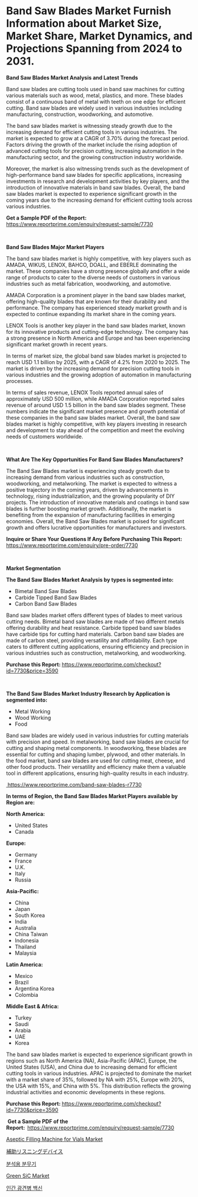 <p><h1>Band Saw Blades Market Furnish Information about Market Size, Market Share, Market Dynamics, and Projections Spanning from 2024 to 2031.</h1></p><p><strong>Band Saw Blades Market Analysis and Latest Trends</strong></p>
<p><p>Band saw blades are cutting tools used in band saw machines for cutting various materials such as wood, metal, plastics, and more. These blades consist of a continuous band of metal with teeth on one edge for efficient cutting. Band saw blades are widely used in various industries including manufacturing, construction, woodworking, and automotive.</p><p>The band saw blades market is witnessing steady growth due to the increasing demand for efficient cutting tools in various industries. The market is expected to grow at a CAGR of 3.70% during the forecast period. Factors driving the growth of the market include the rising adoption of advanced cutting tools for precision cutting, increasing automation in the manufacturing sector, and the growing construction industry worldwide.</p><p>Moreover, the market is also witnessing trends such as the development of high-performance band saw blades for specific applications, increasing investments in research and development activities by key players, and the introduction of innovative materials in band saw blades. Overall, the band saw blades market is expected to experience significant growth in the coming years due to the increasing demand for efficient cutting tools across various industries.</p></p>
<p><strong>Get a Sample PDF of the Report:&nbsp;</strong> <a href="https://www.reportprime.com/enquiry/request-sample/7730">https://www.reportprime.com/enquiry/request-sample/7730</a></p>
<p>&nbsp;</p>
<p><strong>Band Saw Blades Major Market Players</strong></p>
<p><p>The band saw blades market is highly competitive, with key players such as AMADA, WIKUS, LENOX, BAHCO, DOALL, and EBERLE dominating the market. These companies have a strong presence globally and offer a wide range of products to cater to the diverse needs of customers in various industries such as metal fabrication, woodworking, and automotive.</p><p>AMADA Corporation is a prominent player in the band saw blades market, offering high-quality blades that are known for their durability and performance. The company has experienced steady market growth and is expected to continue expanding its market share in the coming years.</p><p>LENOX Tools is another key player in the band saw blades market, known for its innovative products and cutting-edge technology. The company has a strong presence in North America and Europe and has been experiencing significant market growth in recent years.</p><p>In terms of market size, the global band saw blades market is projected to reach USD 1.1 billion by 2025, with a CAGR of 4.2% from 2020 to 2025. The market is driven by the increasing demand for precision cutting tools in various industries and the growing adoption of automation in manufacturing processes.</p><p>In terms of sales revenue, LENOX Tools reported annual sales of approximately USD 500 million, while AMADA Corporation reported sales revenue of around USD 1.5 billion in the band saw blades segment. These numbers indicate the significant market presence and growth potential of these companies in the band saw blades market. Overall, the band saw blades market is highly competitive, with key players investing in research and development to stay ahead of the competition and meet the evolving needs of customers worldwide.</p></p>
<p>&nbsp;</p>
<p><strong>What Are The Key Opportunities For Band Saw Blades Manufacturers?</strong></p>
<p><p>The Band Saw Blades market is experiencing steady growth due to increasing demand from various industries such as construction, woodworking, and metalworking. The market is expected to witness a positive trajectory in the coming years, driven by advancements in technology, rising industrialization, and the growing popularity of DIY projects. The introduction of innovative materials and coatings in band saw blades is further boosting market growth. Additionally, the market is benefiting from the expansion of manufacturing facilities in emerging economies. Overall, the Band Saw Blades market is poised for significant growth and offers lucrative opportunities for manufacturers and investors.</p></p>
<p><strong>Inquire or Share Your Questions If Any Before Purchasing This Report:</strong> <a href="https://www.reportprime.com/enquiry/pre-order/7730">https://www.reportprime.com/enquiry/pre-order/7730</a></p>
<p>&nbsp;</p>
<p><strong>Market Segmentation</strong></p>
<p><strong>The Band Saw Blades Market Analysis by types is segmented into:</strong></p>
<p><ul><li>Bimetal Band Saw Blades</li><li>Carbide Tipped Band Saw Blades</li><li>Carbon Band Saw Blades</li></ul></p>
<p><p>Band saw blades market offers different types of blades to meet various cutting needs. Bimetal band saw blades are made of two different metals offering durability and heat resistance. Carbide tipped band saw blades have carbide tips for cutting hard materials. Carbon band saw blades are made of carbon steel, providing versatility and affordability. Each type caters to different cutting applications, ensuring efficiency and precision in various industries such as construction, metalworking, and woodworking.</p></p>
<p><strong>Purchase this Report:&nbsp;</strong><a href="https://www.reportprime.com/checkout?id=7730&price=3590">https://www.reportprime.com/checkout?id=7730&price=3590</a></p>
<p>&nbsp;</p>
<p><strong>The Band Saw Blades Market Industry Research by Application is segmented into:</strong></p>
<p><ul><li>Metal Working</li><li>Wood Working</li><li>Food</li></ul></p>
<p><p>Band saw blades are widely used in various industries for cutting materials with precision and speed. In metalworking, band saw blades are crucial for cutting and shaping metal components. In woodworking, these blades are essential for cutting and shaping lumber, plywood, and other materials. In the food market, band saw blades are used for cutting meat, cheese, and other food products. Their versatility and efficiency make them a valuable tool in different applications, ensuring high-quality results in each industry.</p></p>
<p><a href="https://www.reportprime.com/band-saw-blades-r7730">&nbsp;https://www.reportprime.com/band-saw-blades-r7730</a></p>
<p><strong>In terms of Region, the Band Saw Blades Market Players available by Region are:</strong></p>
<p>
    <p> <strong> North America: </strong>
        <ul>
            <li>United States</li>
            <li>Canada</li>
        </ul>
        </p> 
    <p> <strong> Europe: </strong>
        <ul>
            <li>Germany</li>
            <li>France</li>
            <li>U.K.</li>
            <li>Italy</li>
            <li>Russia</li>
        </ul>
        </p> 
    <p> <strong> Asia-Pacific: </strong>
        <ul>
            <li>China</li>
            <li>Japan</li>
            <li>South Korea</li>
            <li>India</li>
            <li>Australia</li>
            <li>China Taiwan</li>
            <li>Indonesia</li>
            <li>Thailand</li>
            <li>Malaysia</li>
        </ul>
        </p> 
    <p> <strong> Latin America: </strong>
        <ul>
            <li>Mexico</li>
            <li>Brazil</li>
            <li>Argentina Korea</li>
            <li>Colombia</li>
        </ul>
        </p> 
    <p> <strong> Middle East & Africa: </strong>
        <ul>
            <li>Turkey</li>
            <li>Saudi</li>
            <li>Arabia</li>
            <li>UAE</li>
            <li>Korea</li>
        </ul>
    </p>
    </p>
<p><p>The band saw blades market is expected to experience significant growth in regions such as North America (NA), Asia-Pacific (APAC), Europe, the United States (USA), and China due to increasing demand for efficient cutting tools in various industries. APAC is projected to dominate the market with a market share of 35%, followed by NA with 25%, Europe with 20%, the USA with 15%, and China with 5%. This distribution reflects the growing industrial activities and economic developments in these regions.</p></p>
<p><strong>Purchase this Report: </strong><a href="https://www.reportprime.com/checkout?id=7730&price=3590">https://www.reportprime.com/checkout?id=7730&price=3590</a></p>
<p>&nbsp;<strong>Get a Sample PDF of the Report:&nbsp;&nbsp;</strong><a href="https://www.reportprime.com/enquiry/request-sample/7730">https://www.reportprime.com/enquiry/request-sample/7730</a></p>
<p><strong></strong></p>
<p><p><a href="https://github.com/Whitneyboyettebo9kiw7yr13/Market-Research-Report-List-2/blob/main/aseptic-filling-machine-for-vials-market.md">Aseptic Filling Machine for Vials Market</a></p><p><a href="https://github.com/xnljig2898992/Market-Research-Report-List-1/blob/main/858397927278.md">補助リスニングデバイス</a></p><p><a href="https://github.com/trmesnao7959541/Market-Research-Report-List-1/blob/main/836820527269.md">분석용 분무기</a></p><p><a href="https://issuu.com/reportprime-2/docs/green-sic-market-size-2030.pptx">Green SiC Market</a></p><p><a href="https://github.com/vsn7qpua81q/Market-Research-Report-List-1/blob/main/747671927271.md">인간 광견병 백신</a></p></p>
